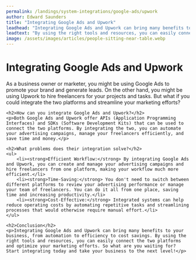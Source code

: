 ```yaml
---
permalink: /landings/system-integrations/google-ads/upwork
author: Edward Saunders
title: "Integrating Google Ads and Upwork"
leadhead: "Integrating Google Ads and Upwork can bring many benefits to your business, from automation to efficiency to cost savings"
leadtext: "By using the right tools and resources, you can easily connect the two platforms and optimize your marketing efforts. So what are you waiting for? Start integrating today and take your business to the next level!"
image: /assets/images/articles/people-sitting-near-table.webp
---
```

<div class="arttext">    <h1>Integrating Google Ads and Upwork</h1>
    <p>As a business owner or marketer, you might be using Google Ads to promote your brand and generate leads. On the other hand, you might be using Upwork to hire freelancers for your projects and tasks. But what if you could integrate the two platforms and streamline your marketing efforts?</p>

    <h2>How can you integrate Google Ads and Upwork?</h2>
    <p>Both Google Ads and Upwork offer APIs (Application Programming Interfaces) and SDKs (Software Development Kits) that can be used to connect the two platforms. By integrating the two, you can automate your advertising campaigns, manage your freelancers efficiently, and save time and money.</p>

    <h2>What problems does their integration solve?</h2>
    <ul>
        <li><strong>Efficient Workflow:</strong> By integrating Google Ads and Upwork, you can create and manage your advertising campaigns and hire freelancers from one platform, making your workflow much more efficient.</li>
        <li><strong>Time-Saving:</strong> You don't need to switch between different platforms to review your advertising performance or manage your team of freelancers. You can do it all from one place, saving time and increasing productivity.</li>
        <li><strong>Cost-Effective:</strong> Integrated systems can help reduce operating costs by automating repetitive tasks and streamlining processes that would otherwise require manual effort.</li>
    </ul>

    <h2>Conclusion</h2>
    <p>Integrating Google Ads and Upwork can bring many benefits to your business, from automation to efficiency to cost savings. By using the right tools and resources, you can easily connect the two platforms and optimize your marketing efforts. So what are you waiting for? Start integrating today and take your business to the next level!</p>
</div>